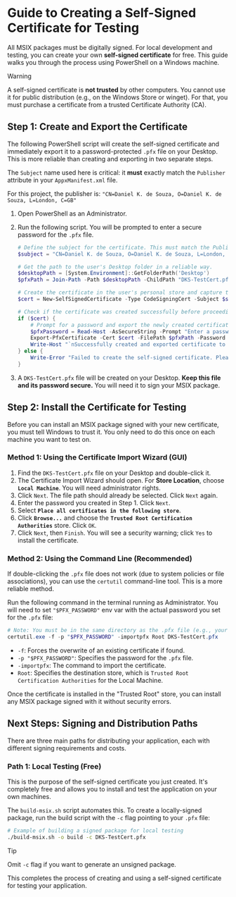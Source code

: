 # Guide to Creating a Self-Signed Certificate for Testing

All MSIX packages must be digitally signed. For local development and testing, you can create your own **self-signed certificate** for free. This guide walks you through the process using PowerShell on a Windows machine.

> [!WARNING]
> A self-signed certificate is **not trusted** by other computers. You cannot use it for public distribution (e.g., on the Windows Store or winget). For that, you must purchase a certificate from a trusted Certificate Authority (CA).

## Step 1: Create and Export the Certificate

The following PowerShell script will create the self-signed certificate and immediately export it to a password-protected `.pfx` file on your Desktop. This is more reliable than creating and exporting in two separate steps.

The `Subject` name used here is critical: it **must** exactly match the `Publisher` attribute in your `AppxManifest.xml` file.

For this project, the publisher is:
`"CN=Daniel K. de Souza, O=Daniel K. de Souza, L=London, C=GB"`

1.  Open PowerShell as an Administrator.
2.  Run the following script. You will be prompted to enter a secure password for the `.pfx` file.

    ```powershell
    # Define the subject for the certificate. This must match the Publisher in AppxManifest.xml
    $subject = "CN=Daniel K. de Souza, O=Daniel K. de Souza, L=London, C=GB"

    # Get the path to the user's Desktop folder in a reliable way.
    $desktopPath = [System.Environment]::GetFolderPath('Desktop')
    $pfxPath = Join-Path -Path $desktopPath -ChildPath "DKS-TestCert.pfx"

    # Create the certificate in the user's personal store and capture the output object.
    $cert = New-SelfSignedCertificate -Type CodeSigningCert -Subject $subject -CertStoreLocation "Cert:\CurrentUser\My" -KeyAlgorithm RSA -KeyLength 2048 -HashAlgorithm SHA256 -NotAfter (Get-Date).AddYears(5)

    # Check if the certificate was created successfully before proceeding.
    if ($cert) {
        # Prompt for a password and export the newly created certificate to the defined path.
        $pfxPassword = Read-Host -AsSecureString -Prompt "Enter a password to protect the PFX file"
        Export-PfxCertificate -Cert $cert -FilePath $pfxPath -Password $pfxPassword
        Write-Host "`nSuccessfully created and exported certificate to '$pfxPath'."
    } else {
        Write-Error "Failed to create the self-signed certificate. Please ensure you are running PowerShell as an Administrator."
    }
    ```

3.  A `DKS-TestCert.pfx` file will be created on your Desktop. **Keep this file and its password secure.** You will need it to sign your MSIX package.

## Step 2: Install the Certificate for Testing

Before you can install an MSIX package signed with your new certificate, you must tell Windows to trust it. You only need to do this once on each machine you want to test on.

### Method 1: Using the Certificate Import Wizard (GUI)

1.  Find the `DKS-TestCert.pfx` file on your Desktop and double-click it.
2.  The Certificate Import Wizard should open. For **Store Location**, choose **`Local Machine`**. You will need administrator rights.
3.  Click `Next`. The file path should already be selected. Click `Next` again.
4.  Enter the password you created in Step 1. Click `Next`.
5.  Select **`Place all certificates in the following store`**.
6.  Click **`Browse...`** and choose the **`Trusted Root Certification Authorities`** store. Click `OK`.
7.  Click `Next`, then `Finish`. You will see a security warning; click `Yes` to install the certificate.

### Method 2: Using the Command Line (Recommended)

If double-clicking the `.pfx` file does not work (due to system policies or file associations), you can use the `certutil` command-line tool. This is a more reliable method.

Run the following command in the terminal running as Administrator. You will need to set `"$PFX_PASSWORD"` env var with the actual password you set for the `.pfx` file:

```powershell
# Note: You must be in the same directory as the .pfx file (e.g., your Desktop)
certutil.exe -f -p "$PFX_PASSWORD" -importpfx Root DKS-TestCert.pfx
```

- `-f`: Forces the overwrite of an existing certificate if found.
- `-p "$PFX_PASSWORD"`: Specifies the password for the `.pfx` file.
- `-importpfx`: The command to import the certificate.
- `Root`: Specifies the destination store, which is `Trusted Root Certification Authorities` for the Local Machine.


Once the certificate is installed in the "Trusted Root" store, you can install any MSIX package signed with it without security errors.

## Next Steps: Signing and Distribution Paths

There are three main paths for distributing your application, each with different signing requirements and costs.

### Path 1: Local Testing (Free)

This is the purpose of the self-signed certificate you just created. It's completely free and allows you to install and test the application on your own machines.

The `build-msix.sh` script automates this. To create a locally-signed package, run the build script with the `-c` flag pointing to your `.pfx` file:

```bash
# Example of building a signed package for local testing
./build-msix.sh -o build -c DKS-TestCert.pfx
```

> [!TIP]
> Omit `-c` flag if you want to generate an unsigned package.

This completes the process of creating and using a self-signed certificate for testing your application.